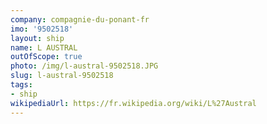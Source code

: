 ```yaml
---
company: compagnie-du-ponant-fr
imo: '9502518'
layout: ship
name: L AUSTRAL
outOfScope: true
photo: /img/l-austral-9502518.JPG
slug: l-austral-9502518
tags:
- ship
wikipediaUrl: https://fr.wikipedia.org/wiki/L%27Austral
---
```

